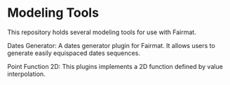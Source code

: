 Modeling Tools
============

This repository holds several modeling tools for use with Fairmat.

Dates Generator: A dates generator plugin for Fairmat. It allows users to generate easily equispaced dates sequences.

Point Function 2D: This plugins implements a 2D function defined by value interpolation.
